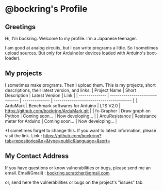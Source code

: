 # @bockring's Profile #
## Greetings ##
Hi, I'm bockring. Welcome to my profile. I'm a Japanese teenager.

I am good at analog circuits, but I can write programs a little. So I sometimes upload sources. But only for Arduino(or devices loaded with Arduino's boot-loader).

## My projects ##
I sometimes make programs. Then I upload them. This is my projects, short descriptions, their latest version, and links.
|  Project Name  |        Short Description        | Latest Version |                   Link                   |
| -------------- | ------------------------------- | -------------- | ---------------------------------------- |
|    ArduMark    | Benchmark softwares for Arduino |    LTS V2.0    | https://github.com/bockring/ArduMark.git |
|   fx-Grapher   |      Draw graph on Python       | Coming soon... |             Now developing...            |
| ArduResistance |  Resistance meter for Arduino   | Coming soon... |             Now developing...            |

*I sometimes forget to change this. If you want to latest information, please visit the link.
Link : https://github.com/bockring?tab=repositories&q=&type=public&language=&sort=

## My Contact Address ##
If you have questions or know vulnerabilities or bugs, please send me an email.
Email(Gmail) : bockring.scratcher@gmail.com

or, send here the vulnerabilities or bugs on the project's "issues" tab.

